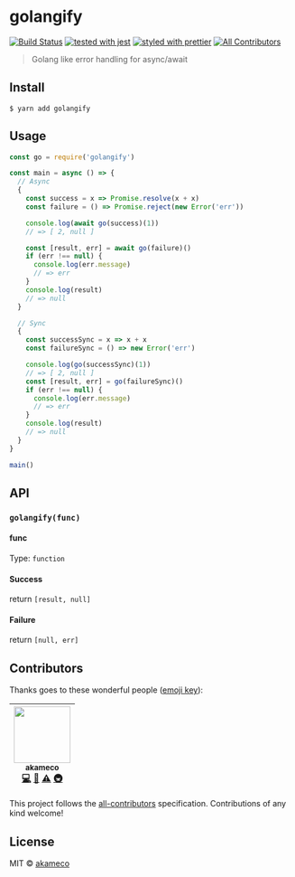 # golangify

[![Build Status](https://travis-ci.org/akameco/golangify.svg?branch=master)](https://travis-ci.org/akameco/golangify)
[![tested with jest](https://img.shields.io/badge/tested_with-jest-99424f.svg)](https://github.com/facebook/jest)
[![styled with prettier](https://img.shields.io/badge/styled_with-prettier-ff69b4.svg)](https://github.com/prettier/prettier)
[![All Contributors](https://img.shields.io/badge/all_contributors-1-orange.svg?style=flat-square)](#contributors)

> Golang like error handling for async/await

## Install

```
$ yarn add golangify
```

## Usage

```js
const go = require('golangify')

const main = async () => {
  // Async
  {
    const success = x => Promise.resolve(x + x)
    const failure = () => Promise.reject(new Error('err'))

    console.log(await go(success)(1))
    // => [ 2, null ]

    const [result, err] = await go(failure)()
    if (err !== null) {
      console.log(err.message)
      // => err
    }
    console.log(result)
    // => null
  }

  // Sync
  {
    const successSync = x => x + x
    const failureSync = () => new Error('err')

    console.log(go(successSync)(1))
    // => [ 2, null ]
    const [result, err] = go(failureSync)()
    if (err !== null) {
      console.log(err.message)
      // => err
    }
    console.log(result)
    // => null
  }
}

main()
```

## API

### `golangify(func)`

#### func

Type: `function`

#### Success

return `[result, null]`

#### Failure

return `[null, err]`

## Contributors

Thanks goes to these wonderful people ([emoji key](https://github.com/kentcdodds/all-contributors#emoji-key)):

<!-- ALL-CONTRIBUTORS-LIST:START - Do not remove or modify this section -->
<!-- prettier-ignore -->
| [<img src="https://avatars2.githubusercontent.com/u/4002137?v=4" width="100px;"/><br /><sub>akameco</sub>](http://akameco.github.io)<br />[💻](https://github.com/akameco/await-err/commits?author=akameco "Code") [📖](https://github.com/akameco/await-err/commits?author=akameco "Documentation") [⚠️](https://github.com/akameco/await-err/commits?author=akameco "Tests") [🚇](#infra-akameco "Infrastructure (Hosting, Build-Tools, etc)") |
| :---: |

<!-- ALL-CONTRIBUTORS-LIST:END -->

This project follows the [all-contributors](https://github.com/kentcdodds/all-contributors) specification. Contributions of any kind welcome!

## License

MIT © [akameco](http://akameco.github.io)
